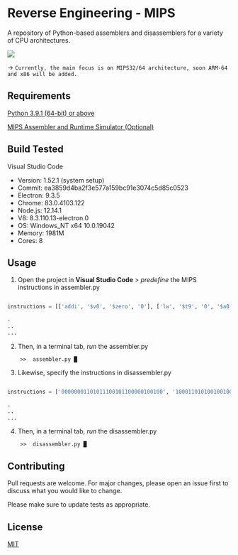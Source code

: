 # Reverse Engineering - MIPS

A repository of Python-based assemblers and disassemblers for a variety of CPU architectures.

![](https://github.com/sabneet95/Texte-Messenger/blob/master/messaging.png)

→ `Currently, the main focus is on MIPS32/64 architecture, soon ARM-64 and x86 will be added.`

## Requirements

[Python 3.9.1 (64-bit) or above](https://www.python.org/downloads/)

[MIPS Assembler and Runtime Simulator (Optional)](https://courses.missouristate.edu/KenVollmar/MARS/)

## Build Tested

Visual Studio Code
* Version: 1.52.1 (system setup)
* Commit: ea3859d4ba2f3e577a159bc91e3074c5d85c0523
* Electron: 9.3.5
* Chrome: 83.0.4103.122
* Node.js: 12.14.1
* V8: 8.3.110.13-electron.0
* OS: Windows_NT x64 10.0.19042
* Memory: 1981M
* Cores: 8

## Usage

1)	Open the project in **Visual Studio Code** > _predefine_ the MIPS instructions in assembler.py

```python

instructions = [['addi', '$v0', '$zero', '0'], ['lw', '$t9', '0', '$a0']]

.
..
...

```

2)	Then, in a terminal tab, _run_ the assembler.py

```
    >>  assembler.py █
```

3)	Likewise, specify the instructions in disassembler.py

```python

instructions = ['00000001101011100101100000100100', '10001101010010010000000000001000']

.
..
...

```

4)	Then, in a terminal tab, _run_ the disassembler.py

```
    >>  disassembler.py █
```

## Contributing

Pull requests are welcome. For major changes, please open an issue first to discuss what you would like to change.

Please make sure to update tests as appropriate.


## License
[MIT](https://choosealicense.com/licenses/mit/)
